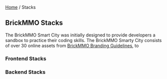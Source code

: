 <style>@import url("//readme.codeadam.ca/readme.css");</style>

[Home](/) / Stacks

## BrickMMO Stacks

The BrickMMO Smart City was initially designed to provide developers a sandbox to practice their coding skills. The BrickMMO Smarty City consists of over 30 online assets from [BrickMMO Branding Guidelines](https://github.com/BrickMMO/branding), to  

### Frontend Stacks

### Backend Stacks

